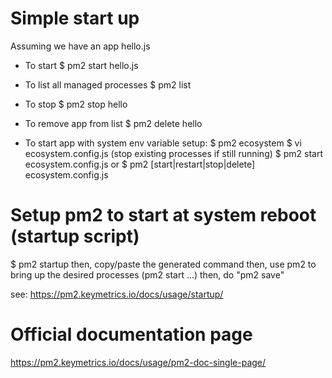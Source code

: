 # Simple start up

Assuming we have an app hello.js

- To start
$ pm2 start hello.js

- To list all managed processes
$ pm2 list

- To stop
$ pm2 stop hello

- To remove app from list
$ pm2 delete hello

- To start app with system env variable setup:
$ pm2 ecosystem
$ vi ecosystem.config.js
(stop existing processes if still running)
$ pm2 start ecosystem.config.js
or
$ pm2 [start|restart|stop|delete] ecosystem.config.js

# Setup pm2 to start at system reboot (startup script)
$ pm2 startup
then, copy/paste the generated command
then, use pm2 to bring up the desired processes (pm2 start ...)
then, do "pm2 save"

see: https://pm2.keymetrics.io/docs/usage/startup/

# Official documentation page
https://pm2.keymetrics.io/docs/usage/pm2-doc-single-page/